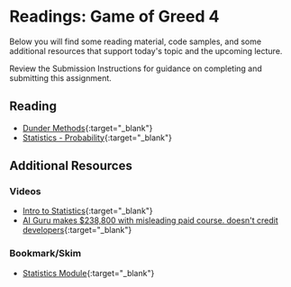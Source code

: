 # Readings: Game of Greed 4

Below you will find some reading material, code samples, and some additional resources that support today's topic and the upcoming lecture.

Review the Submission Instructions for guidance on completing and submitting this assignment.

## Reading

- [Dunder Methods](https://dbader.org/blog/python-dunder-methods){:target="_blank"}
- [Statistics - Probability](https://www.dataquest.io/blog/basic-statistics-in-python-probability/){:target="_blank"}

## Additional Resources

### Videos

- [Intro to Statistics](https://www.youtube.com/watch?v=MdHtK7CWpCQ){:target="_blank"}
- [AI Guru makes $238,800 with misleading paid course. doesn't credit developers](https://www.youtube.com/watch?v=7jmBE4yPrOs){:target="_blank"}

### Bookmark/Skim

- [Statistics Module](https://docs.python.org/3/library/statistics.html){:target="_blank"}
